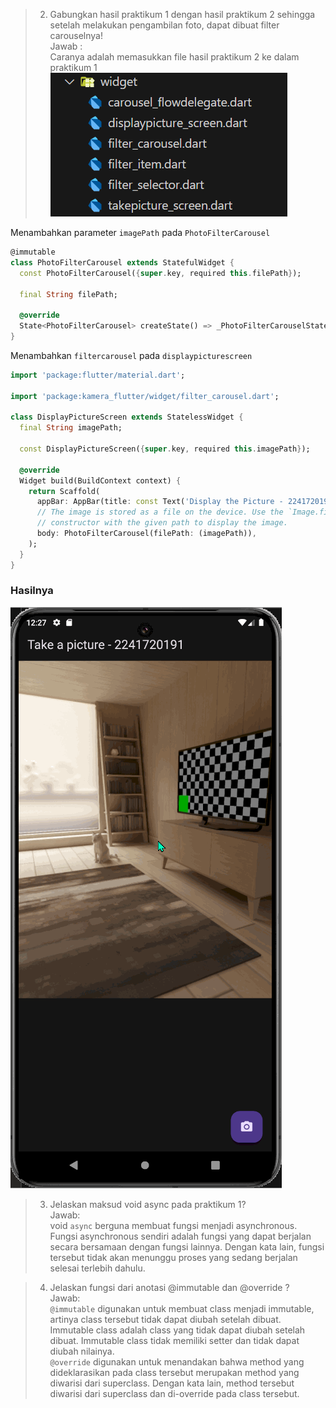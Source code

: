 >2. Gabungkan hasil praktikum 1 dengan hasil praktikum 2 sehingga setelah melakukan pengambilan foto, dapat dibuat filter carouselnya!\
Jawab :\
Caranya adalah memasukkan file hasil praktikum 2 ke dalam praktikum 1\
![alt text](images/image.png)

Menambahkan parameter ``imagePath`` pada ``PhotoFilterCarousel``
```dart
@immutable
class PhotoFilterCarousel extends StatefulWidget {
  const PhotoFilterCarousel({super.key, required this.filePath});

  final String filePath;

  @override
  State<PhotoFilterCarousel> createState() => _PhotoFilterCarouselState();
}
```

Menambahkan ``filtercarousel`` pada ``displaypicturescreen``
```dart
import 'package:flutter/material.dart';

import 'package:kamera_flutter/widget/filter_carousel.dart';

class DisplayPictureScreen extends StatelessWidget {
  final String imagePath;

  const DisplayPictureScreen({super.key, required this.imagePath});

  @override
  Widget build(BuildContext context) {
    return Scaffold(
      appBar: AppBar(title: const Text('Display the Picture - 2241720191')),
      // The image is stored as a file on the device. Use the `Image.file`
      // constructor with the given path to display the image.
      body: PhotoFilterCarousel(filePath: (imagePath)),
    );
  }
}
```

### **Hasilnya**
![alt text](images/filter_carousel2.gif)

>3. Jelaskan maksud void async pada praktikum 1?\
Jawab:\
void ``async`` berguna membuat fungsi menjadi asynchronous. Fungsi asynchronous sendiri adalah fungsi yang dapat berjalan secara bersamaan dengan fungsi lainnya. Dengan kata lain, fungsi tersebut tidak akan menunggu proses yang sedang berjalan selesai terlebih dahulu.

>4. Jelaskan fungsi dari anotasi @immutable dan @override ?\
Jawab:\
``@immutable`` digunakan untuk membuat class menjadi immutable, artinya class tersebut tidak dapat diubah setelah dibuat. Immutable class adalah class yang tidak dapat diubah setelah dibuat. Immutable class tidak memiliki setter dan tidak dapat diubah nilainya.\
``@override`` digunakan untuk menandakan bahwa method yang dideklarasikan pada class tersebut merupakan method yang diwarisi dari superclass. Dengan kata lain, method tersebut diwarisi dari superclass dan di-override pada class tersebut.